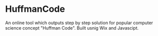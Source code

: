 # HuffmanCode
An online tool which outputs step by step solution for popular computer science concept "Huffman Code". Built usnig Wix and Javascipt.
